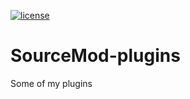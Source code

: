 [![license](https://img.shields.io/github/license/cinit/TMoe.svg)](https://www.gnu.org/licenses/gpl-3.0.html)
# SourceMod-plugins

Some of my plugins
